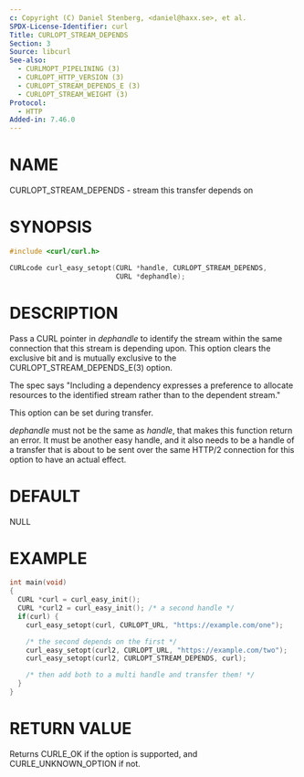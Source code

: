 ```yaml
---
c: Copyright (C) Daniel Stenberg, <daniel@haxx.se>, et al.
SPDX-License-Identifier: curl
Title: CURLOPT_STREAM_DEPENDS
Section: 3
Source: libcurl
See-also:
  - CURLMOPT_PIPELINING (3)
  - CURLOPT_HTTP_VERSION (3)
  - CURLOPT_STREAM_DEPENDS_E (3)
  - CURLOPT_STREAM_WEIGHT (3)
Protocol:
  - HTTP
Added-in: 7.46.0
---
```


# NAME

CURLOPT_STREAM_DEPENDS - stream this transfer depends on

# SYNOPSIS

~~~c
#include <curl/curl.h>

CURLcode curl_easy_setopt(CURL *handle, CURLOPT_STREAM_DEPENDS,
                          CURL *dephandle);
~~~

# DESCRIPTION

Pass a CURL pointer in *dephandle* to identify the stream within the same
connection that this stream is depending upon. This option clears the
exclusive bit and is mutually exclusive to the CURLOPT_STREAM_DEPENDS_E(3)
option.

The spec says "Including a dependency expresses a preference to allocate
resources to the identified stream rather than to the dependent stream."

This option can be set during transfer.

*dephandle* must not be the same as *handle*, that makes this function return
an error. It must be another easy handle, and it also needs to be a handle of
a transfer that is about to be sent over the same HTTP/2 connection for this
option to have an actual effect.

# DEFAULT

NULL

# EXAMPLE

~~~c
int main(void)
{
  CURL *curl = curl_easy_init();
  CURL *curl2 = curl_easy_init(); /* a second handle */
  if(curl) {
    curl_easy_setopt(curl, CURLOPT_URL, "https://example.com/one");

    /* the second depends on the first */
    curl_easy_setopt(curl2, CURLOPT_URL, "https://example.com/two");
    curl_easy_setopt(curl2, CURLOPT_STREAM_DEPENDS, curl);

    /* then add both to a multi handle and transfer them! */
  }
}
~~~

# RETURN VALUE

Returns CURLE_OK if the option is supported, and CURLE_UNKNOWN_OPTION if not.
